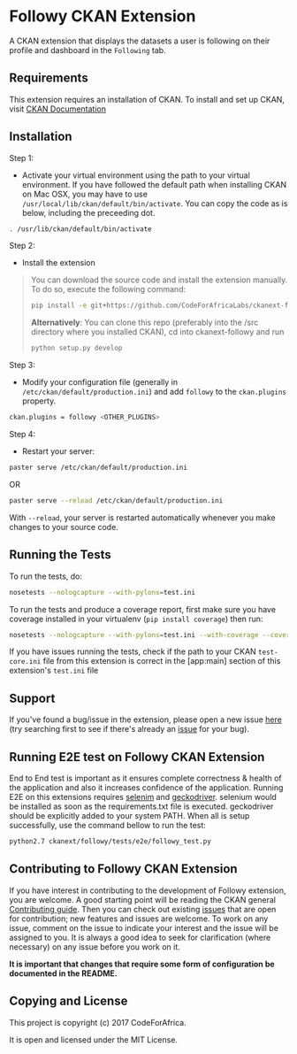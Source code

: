 
Followy CKAN Extension
=========================

A CKAN extension that displays the datasets a user is following on their profile and dashboard in the `Following` tab.


Requirements
------------

This extension requires an installation of CKAN. To install and set up CKAN, visit [CKAN Documentation](http://docs.ckan.org/en/latest/maintaining/installing/index.html)



Installation
------------

Step 1:

* Activate your virtual environment using the path to your virtual environment. If you have followed the default path when installing CKAN on Mac OSX, you may have to use `/usr/local/lib/ckan/default/bin/activate`. You can copy the code as is below, including the preceeding dot.

```bash
. /usr/lib/ckan/default/bin/activate
```

Step 2:

* Install the extension


>You can download the source code and install the extension manually. To do so, execute the following command:
> ```bash
> pip install -e git+https://github.com/CodeForAfricaLabs/ckanext-followy.git#egg=ckanext-followy
> ```
> **Alternatively**: You can clone this repo (preferably into the /src directory where you installed CKAN), cd into ckanext-followy and run
>```bash
> python setup.py develop
> ```


Step 3:

* Modify your configuration file (generally in `/etc/ckan/default/production.ini`) and add `followy` to the `ckan.plugins` property.

```bash
ckan.plugins = followy <OTHER_PLUGINS>
```

Step 4:

* Restart your server:

```bash
paster serve /etc/ckan/default/production.ini
```

OR

```bash
paster serve --reload /etc/ckan/default/production.ini
```

With `--reload`, your server is restarted automatically whenever you make changes to your source code.


Running the Tests
-------

To run the tests, do:

```bash
nosetests --nologcapture --with-pylons=test.ini
```

To run the tests and produce a coverage report, first make sure you have coverage installed in your virtualenv (`pip install coverage`) then run:

```bash
nosetests --nologcapture --with-pylons=test.ini --with-coverage --cover-package=ckanext.followy --cover-inclusive --cover-erase --cover-tests
```

If you have issues running the tests, check if the path to your CKAN `test-core.ini` file from this extension is correct 
in the [app:main] section of this extension's `test.ini` file

Support
-------

If you've found a bug/issue in the extension, please open a new issue [here](https://github.com/CodeForAfricaLabs/ckanext-followy/issues/new) (try
searching first to see if there's already an [issue](https://github.com/CodeForAfricaLabs/ckanext-followy/issues) for your bug).



Running E2E test on Followy CKAN Extension
---------------------------------------------
End to End test is important as it ensures complete correctness & health of the application and also it increases confidence of the application.
Running E2E on this extensions requires [selenim](http://www.seleniumhq.org/docs/03_webdriver.jsp#firefox-driver) and [geckodriver](https://github.com/mozilla/geckodriver/releases).
selenium would be installed as soon as the requirements.txt file is executed. geckodriver should be explicitly added to your system PATH. When all is setup successfully, use the command bellow to run the test:
```bash
python2.7 ckanext/followy/tests/e2e/followy_test.py
```


Contributing to Followy CKAN Extension
---------------------------------------------

If you have interest in contributing to the development of Followy extension, you are welcome. A good starting point
will be reading the CKAN general [Contributing guide](http://docs.ckan.org/en/ckan-2.7.0/contributing/index.html). Then you can check out 
existing [issues](https://github.com/CodeForAfricaLabs/ckanext-followy/issues) that are open for contribution; new features and issues are welcome.
To work on any issue, comment on the issue to indicate your interest and the issue will be assigned to you. It is always a good idea to seek
for clarification (where necessary) on any issue before you work on it.

**It is important that changes that require some form of configuration be documented in the README.**

Copying and License
--------------------

This project is copyright (c) 2017 CodeForAfrica.

It is open and licensed under the MIT License.